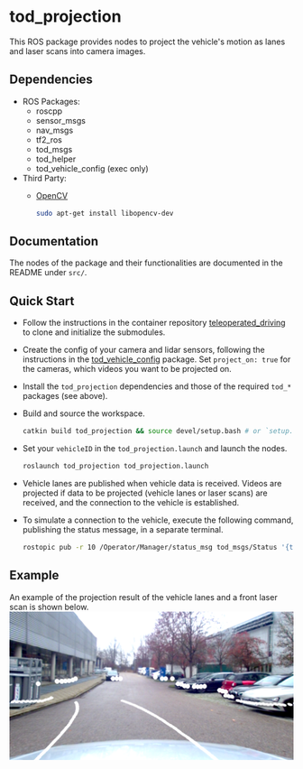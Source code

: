 # tod_projection

This ROS package provides nodes to project the vehicle's motion as lanes and laser scans into camera images.

## Dependencies

* ROS Packages:
  * roscpp
  * sensor_msgs
  * nav_msgs
  * tf2_ros
  * tod_msgs
  * tod_helper
  * tod_vehicle_config (exec only)
* Third Party:
  * [OpenCV](https://opencv.org/)

    ```bash
    sudo apt-get install libopencv-dev
    ```

## Documentation

The nodes of the package and their functionalities are documented in the README under `src/`.

## Quick Start

* Follow the instructions in the container repository [teleoperated_driving](https://github.com/TUMFTM/teleoperated_driving)
to clone and initialize the submodules.
* Create the config of your camera and lidar sensors, following the instructions in the
[tod_vehicle_config](https://github.com/TUMFTM/tod_vehicle_interface/tree/master/tod_vehicle_config) package. Set `project_on: true` for the cameras, which videos you want to be projected on.
* Install the `tod_projection` dependencies and those of the required `tod_*` packages (see above).
* Build and source the workspace.

  ```bash
  catkin build tod_projection && source devel/setup.bash # or `setup.zsh`, depending on your shell
  ```

* Set your `vehicleID` in the `tod_projection.launch` and launch the nodes.
  
  ```bash
  roslaunch tod_projection tod_projection.launch
  ```

* Vehicle lanes are published when vehicle data is received. Videos are projected if data to be projected (vehicle lanes or laser scans) are received, and the connection to the vehicle is established.
* To simulate a connection to the vehicle, execute the following command, publishing the status message, in a separate terminal.

  ```bash
  rostopic pub -r 10 /Operator/Manager/status_msg tod_msgs/Status '{tod_status: 1}'
  ```

## Example

An example of the projection result of the vehicle lanes and a front laser scan is shown below.
![Alt](doc/projection_example.png "projection example")
